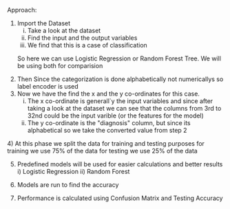 Approach:


<ol type="1"> 
   <li>
      Import the Dataset
   <ol type="i">
      <li>
         Take a look at the dataset
      </li>
      <li>
         Find the input and the output variables
      </li>
      <li>
         We find that this is a case of classification
      </li>
   </ol>
   </li>

   So here we can use Logistic Regression or Random Forest Tree. We will be using both for comparision

   <li>
      Then Since the categorization is done alphabetically not numericallys so label encoder is used
   </li>


   <li>
      Now we have the find the x and the y co-ordinates for this case.
      <ol type="i">
         <li>The x co-ordinate is generall`y the input variables and since after taking a look at the dataset we can see that the columns from 3rd to   32nd could be the input varible                (or the features for the model) </li>
         <li>The y co-ordinate is the "diagnosis" column, but since its alphabetical so we take the converted value from step 2 </li>
      </ol>
   </li>

   
</ol>
4) At this phase we split the data for training and testing purposes
    for training we use 75% of the data
    for testing we use 25% of the data

5) Predefined models will be used for easier calculations and better results
  i) Logistic Regression
 ii) Random Forest 

6) Models are run to find the accuracy

7) Performance is calculated using Confusion Matrix and Testing Accuracy
